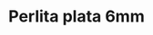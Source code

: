 ---
title: Perlita plata 6mm
date: 
draft: false

# descripcion
description : Perla de plata

materials: Plata 925

color: Plateado

dimensions: 6mm diam

code: 01-20-0498

type: "Aros"

categories: []

price: $3.060,00

price_eftvo: $2.600,00

# Images
# first image will be shown in the product page
images:
  # - image: "images/path_to_image"
  # La ubicacion de las imagenes es imagenes/Aros/Aros.Solo Plata/01-20-0498-perlita-plata-6mm
  - image: "./images/aros/solo_plata/01-20-0498_a.JPG"
---